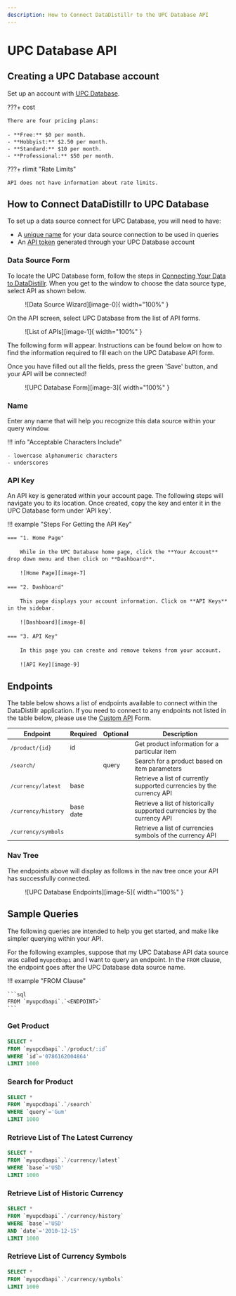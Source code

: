 ```yaml
---
description: How to Connect DataDistillr to the UPC Database API
---
```


# UPC Database API

## Creating a UPC Database account
Set up an account with [UPC Database](https://upcdatabase.org/).

???+ cost

    There are four pricing plans:
    
    - **Free:** $0 per month.
    - **Hobbyist:** $2.50 per month.
    - **Standard:** $10 per month.
    - **Professional:** $50 per month.

???+ rlimit "Rate Limits"

    API does not have information about rate limits.

## How to Connect DataDistillr to UPC Database
To set up a data source connect for UPC Database, you will need to have:

- A [unique name](#name) for your data source connection to be used in queries
- An [API token](#api-key) generated through your UPC Database account

### Data Source Form
To locate the UPC Database form, follow the steps in [Connecting Your Data to DataDistillr](../../). When you get to the window to choose the data source type, select API as shown below.

<figure markdown>
  ![Data Source Wizard][image-0]{ width="100%" }
</figure>

On the API screen, select UPC Database from the list of API forms.


<figure markdown>
  ![List of APIs][image-1]{ width="100%" }
</figure>


The following form will appear. Instructions can be found below on how to find the information required to fill each on the UPC Database API form.

Once you have filled out all the fields, press the green 'Save' button, and your API will be connected!

<figure markdown>
  ![UPC Database Form][image-3]{ width="100%" }
</figure>

### Name
Enter any name that will help you recognize this data source within your query window.

!!! info "Acceptable Characters Include"

    - lowercase alphanumeric characters
    - underscores


### API Key
An API key is generated within your account page. The following steps will navigate you to its location. Once created, copy the key and enter it in the UPC Database form under 'API key'.

!!! example "Steps For Getting the API Key"

    === "1. Home Page"
   
        While in the UPC Database home page, click the **Your Account** drop down menu and then click on **Dashboard**.
    
        ![Home Page][image-7]

    === "2. Dashboard"
    
        This page displays your account information. Click on **API Keys** in the sidebar.

        ![Dashboard][image-8]

    === "3. API Key"

        In this page you can create and remove tokens from your account.

        ![API Key][image-9]


## Endpoints
The table below shows a list of endpoints available to connect within the DataDistillr application. If you need to connect to any endpoints not listed in the table below, please use the [Custom API](../../) Form.

| Endpoint            | Required     | Optional | Description                                                              |
|---------------------|--------------|----------|--------------------------------------------------------------------------|
| `/product/{id}`     | id           |          | Get product information for a particular item                            |
| `/search/`          |              | query    | Search for a product based on item parameters                            |
| `/currency/latest`  | base         |          | Retrieve a list of currently supported currencies by the currency API    |
| `/currency/history` | base<br>date |          | Retrieve a list of historically supported currencies by the currency API |
| `/currency/symbols` |              |          | Retrieve a list of  currencies symbols of the currency API               |


### Nav Tree
The endpoints above will display as follows in the nav tree once your API has successfully connected.

<figure markdown>
  ![UPC Database Endpoints][image-5]{ width="100%" }
</figure>

## Sample Queries
The following queries are intended to help you get started, and make like simpler querying within your API.

For the following examples, suppose that my UPC Database API data source was called `myupcdbapi` and I want to query an endpoint. In the `FROM` clause, the endpoint goes after the UPC Database data source name.

!!! example "FROM Clause"

    ```sql
    FROM `myupcdbapi`.`<ENDPOINT>`
    ```


### Get Product

```sql
SELECT * 
FROM `myupcdbapi`.`/product/:id`
WHERE `id`='0786162004864'
LIMIT 1000
```

### Search for Product

```sql
SELECT * 
FROM `myupcdbapi`.`/search`
WHERE `query`='Gum'
LIMIT 1000
```

### Retrieve List of The Latest Currency

```sql
SELECT * 
FROM `myupcdbapi`.`/currency/latest`
WHERE `base`='USD'
LIMIT 1000
```

### Retrieve List of Historic Currency

```sql
SELECT * 
FROM `myupcdbapi`.`/currency/history`
WHERE `base`='USD'
AND `date`='2010-12-15'
LIMIT 1000
```

### Retrieve List of Currency Symbols

```sql
SELECT * 
FROM `myupcdbapi`.`/currency/symbols`
LIMIT 1000
```

[image-0]: ../../img/api/data-source-wizard-api-light.png
[image-1]: ../../img/api/upcdb/choose-form-upc-light.png
[image-2]: ../../img/api/upcdb/choose-form-upc-dark.png
[image-3]: ../../img/api/upcdb/upc-form-light.png
[image-4]: ../../img/api/upcdb/upc-form-dark.png
[image-5]: ../../img/api/upcdb/upc-nav-tree-light.png
[image-6]: ../../img/api/upcdb/upc-nav-tree-dark.png
[image-7]: ../../img/api/upcdb/upc-home.png
[image-8]: ../../img/api/upcdb/upc-dashboard.png
[image-9]: ../../img/api/upcdb/upc-api-keys.png
[image-10]: ../../img/api/upcdb/upc-api-history.png